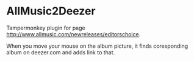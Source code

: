 # AllMusic2Deezer
Tampermonkey plugin for page http://www.allmusic.com/newreleases/editorschoice. 

When you move your mouse on the album picture, it finds coresponding album on deezer.com and adds link to that.
